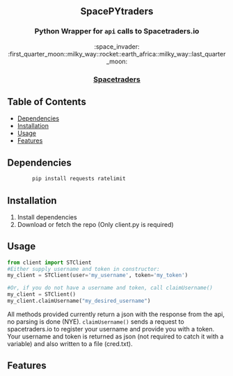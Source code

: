 <h2 align="center"> SpacePYtraders </h2>
<h3 align="center"><strong>Python Wrapper for <code>api</code> calls to Spacetraders.io</strong></h3>

<div align="center">
	:space_invader:
</div>
<div align="center">
	:first_quarter_moon::milky_way::rocket::earth_africa::milky_way::last_quarter_moon:
</div>
<div align="center">
	<h3>
		<a href="https://spacetraders.io/">
			Spacetraders
		</a>
	</h3>
</div>


## Table of Contents
- [Dependencies](#Dependencies)
- [Installation](#Installation)
- [Usage](#Usage)
- [Features](#Features)


## Dependencies
```sh
		pip install requests ratelimit
```

## Installation
1. Install dependencies
2. Download or fetch the repo (Only client.py is required)

## Usage
```py
from client import STClient
#Either supply username and token in constructor:
my_client = STClient(user='my_username', token='my_token')

#Or, if you do not have a username and token, call claimUsername()
my_client = STClient()
my_client.claimUsername("my_desired_username")

```
All methods provided currently return a json with the response from the api, no parsing is done (NYE).
<code>claimUsername()</code> sends a request to spacetraders.io to register your username and provide you with a token. Your username and token is returned as json (not required to catch it with a variable) and also written to a file (cred.txt).
## Features



